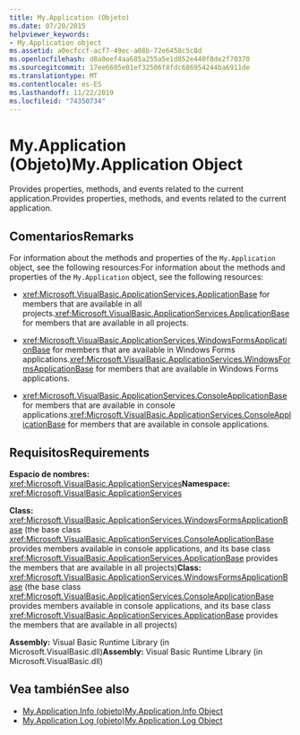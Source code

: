 ```yaml
---
title: My.Application (Objeto)
ms.date: 07/20/2015
helpviewer_keywords:
- My.Application object
ms.assetid: a0ecfccf-acf7-49ec-a08b-72e6458c5c8d
ms.openlocfilehash: d8a0eef4aa685a255a5e1d852e440f8de2f70370
ms.sourcegitcommit: 17ee6605e01ef32506f8fdc686954244ba6911de
ms.translationtype: MT
ms.contentlocale: es-ES
ms.lasthandoff: 11/22/2019
ms.locfileid: "74350734"
---
```

# <a name="myapplication-object"></a><span data-ttu-id="af6a5-102">My.Application (Objeto)</span><span class="sxs-lookup"><span data-stu-id="af6a5-102">My.Application Object</span></span>
<span data-ttu-id="af6a5-103">Provides properties, methods, and events related to the current application.</span><span class="sxs-lookup"><span data-stu-id="af6a5-103">Provides properties, methods, and events related to the current application.</span></span>  
  
## <a name="remarks"></a><span data-ttu-id="af6a5-104">Comentarios</span><span class="sxs-lookup"><span data-stu-id="af6a5-104">Remarks</span></span>  
 <span data-ttu-id="af6a5-105">For information about the methods and properties of the `My.Application` object, see the following resources:</span><span class="sxs-lookup"><span data-stu-id="af6a5-105">For information about the methods and properties of the `My.Application` object, see the following resources:</span></span>  
  
- <span data-ttu-id="af6a5-106"><xref:Microsoft.VisualBasic.ApplicationServices.ApplicationBase> for members that are available in all projects.</span><span class="sxs-lookup"><span data-stu-id="af6a5-106"><xref:Microsoft.VisualBasic.ApplicationServices.ApplicationBase> for members that are available in all projects.</span></span>  
  
- <span data-ttu-id="af6a5-107"><xref:Microsoft.VisualBasic.ApplicationServices.WindowsFormsApplicationBase> for members that are available in Windows Forms applications.</span><span class="sxs-lookup"><span data-stu-id="af6a5-107"><xref:Microsoft.VisualBasic.ApplicationServices.WindowsFormsApplicationBase> for members that are available in Windows Forms applications.</span></span>  
  
- <span data-ttu-id="af6a5-108"><xref:Microsoft.VisualBasic.ApplicationServices.ConsoleApplicationBase> for members that are available in console applications.</span><span class="sxs-lookup"><span data-stu-id="af6a5-108"><xref:Microsoft.VisualBasic.ApplicationServices.ConsoleApplicationBase> for members that are available in console applications.</span></span>  
  
## <a name="requirements"></a><span data-ttu-id="af6a5-109">Requisitos</span><span class="sxs-lookup"><span data-stu-id="af6a5-109">Requirements</span></span>  
 <span data-ttu-id="af6a5-110">**Espacio de nombres:** <xref:Microsoft.VisualBasic.ApplicationServices></span><span class="sxs-lookup"><span data-stu-id="af6a5-110">**Namespace:** <xref:Microsoft.VisualBasic.ApplicationServices></span></span>  
  
 <span data-ttu-id="af6a5-111">**Class:** <xref:Microsoft.VisualBasic.ApplicationServices.WindowsFormsApplicationBase> (the base class <xref:Microsoft.VisualBasic.ApplicationServices.ConsoleApplicationBase> provides members available in console applications, and its base class <xref:Microsoft.VisualBasic.ApplicationServices.ApplicationBase> provides the members that are available in all projects)</span><span class="sxs-lookup"><span data-stu-id="af6a5-111">**Class:** <xref:Microsoft.VisualBasic.ApplicationServices.WindowsFormsApplicationBase> (the base class <xref:Microsoft.VisualBasic.ApplicationServices.ConsoleApplicationBase> provides members available in console applications, and its base class <xref:Microsoft.VisualBasic.ApplicationServices.ApplicationBase> provides the members that are available in all projects)</span></span>  
  
 <span data-ttu-id="af6a5-112">**Assembly:** Visual Basic Runtime Library (in Microsoft.VisualBasic.dll)</span><span class="sxs-lookup"><span data-stu-id="af6a5-112">**Assembly:** Visual Basic Runtime Library (in Microsoft.VisualBasic.dll)</span></span>  
  
## <a name="see-also"></a><span data-ttu-id="af6a5-113">Vea también</span><span class="sxs-lookup"><span data-stu-id="af6a5-113">See also</span></span>

- [<span data-ttu-id="af6a5-114">My.Application.Info (objeto)</span><span class="sxs-lookup"><span data-stu-id="af6a5-114">My.Application.Info Object</span></span>](../../../visual-basic/language-reference/objects/my-application-info-object.md)
- [<span data-ttu-id="af6a5-115">My.Application.Log (objeto)</span><span class="sxs-lookup"><span data-stu-id="af6a5-115">My.Application.Log Object</span></span>](../../../visual-basic/language-reference/objects/my-application-log-object.md)
